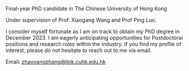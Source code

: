 Final-year PhD candidate in The Chinese University of Hong Kong

Under supervision of Prof. Xiaogang Wang and Prof Ping Luo.

I consider myself fortunate as I am on track to obtain my PhD degree in December 2023. I am eagerly anticipating opportunities for Postdoctoral positions and research roles within the industry. If you find my profile of interest, please do not hesitate to reach out to me via email.


Email: zhaoyangzhang@link.cuhk.edu.hk
